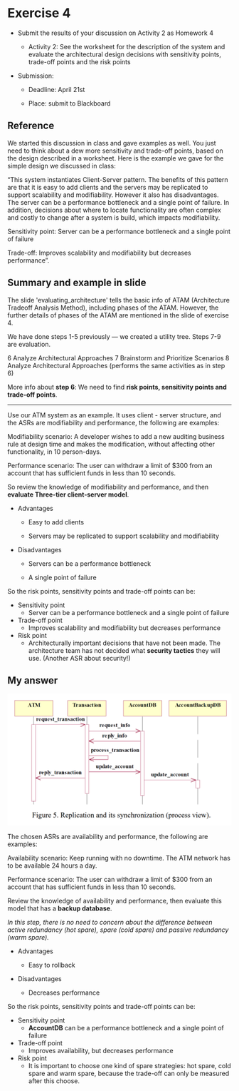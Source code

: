 # Exercise 4

- Submit the results of your discussion on Activity 2 as Homework 4
  - Activity 2: See the worksheet for the description of the system and evaluate the architectural design decisions with sensitivity points, trade-off points and the risk points

- Submission:

  - Deadline: April 21st

  - Place: submit to Blackboard


## Reference

We started this discussion in class and gave examples as well. You just need to think about a dew more sensitivity and trade-off points, based on the design described in a worksheet. Here is the example we gave for the simple design we discussed in class:

“This system instantiates Client-Server pattern. The benefits of this pattern are that it is easy to add clients and the servers may be replicated to support scalability and modifiability. However it also has disadvantages. The server can be a performance bottleneck and a single point of failure. In addition, decisions about where to locate functionality are often complex and costly to change after a system is build, which impacts modifiability.

Sensitivity point: Server can be a performance bottleneck and a single point of failure

Trade-off: Improves scalability and modifiability but decreases performance”.

## Summary and example in slide

The slide 'evaluating_architecture' tells the basic info of ATAM (Architecture Tradeoff Analysis Method), including phases of the ATAM. However, the further details of phases of the ATAM are mentioned in the slide of exercise 4.

We have done steps 1-5 previously — we created a utility tree. Steps 7-9 are evaluation.

6 Analyze Architectural Approaches
7 Brainstorm and Prioritize Scenarios
8 Analyze Architectural Approaches (performs the same activities as in step 6)

More info about **step 6**: We need to find **risk points, sensitivity points and trade-off points**.

---

Use our ATM system as an example. It uses client - server structure, and the ASRs are modifiability and performance, the following are examples:

Modifiability scenario: A developer wishes to add a new auditing business rule at design time and makes the modification, without affecting other functionality, in 10 person-days.

Performance scenario: The user can withdraw a limit of $300 from an account that has sufficient funds in less than 10 seconds.

So review the knowledge of modifiability and performance, and then **evaluate Three-tier client-server model**.

- Advantages

  - Easy to add clients

  - Servers may be replicated to support scalability and modifiability

- Disadvantages

  - Servers can be a performance bottleneck

  - A single point of failure

So the risk points, sensitivity points and trade-off points can be:

- Sensitivity point
  - Server can be a performance bottleneck and a single point of failure
- Trade-off point
  - Improves scalability and modifiability but decreases performance
- Risk point
  - Architecturally important decisions that have not been made. The architecture team has not decided what **security tactics** they will use. (Another ASR about security!)

## My answer

![Homework_4_materials_figure_5](../pic/Homework_4_materials_figure_5.png)

The chosen ASRs are availability and performance, the following are examples:

Availability scenario: Keep running with no downtime. The ATM network has to be available 24 hours a day.

Performance scenario: The user can withdraw a limit of $300 from an account that has sufficient funds in less than 10 seconds.

Review the knowledge of availability and performance, then evaluate this model that has a **backup database**.

*In this step, there is no need to concern about the difference between active redundancy (hot spare), spare (cold spare) and passive redundancy (warm spare).*

- Advantages
  - Easy to rollback

- Disadvantages
  - Decreases performance

So the risk points, sensitivity points and trade-off points can be:

- Sensitivity point
  - **AccountDB** can be a performance bottleneck and a single point of failure
- Trade-off point
  - Improves availability, but decreases performance
- Risk point
  - It is important to choose one kind of spare strategies: hot spare, cold spare and warm spare, because the trade-off can only be measured after this choose.
